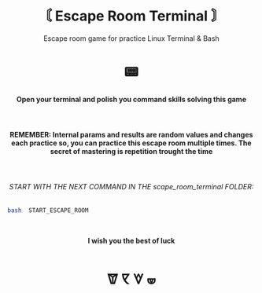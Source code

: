 <h1 align=center>〘 Escape Room Terminal 〙 </h1>

<p align=center>
Escape room game for practice Linux Terminal &amp; Bash
</p>

<h1 align=center size=>
📟
</h1>

<h4 align=center>
Open your terminal and polish you command skills solving this game
</h4>
<br>
<h4 align=center>
REMEMBER: Internal params and results are random values and changes each practice so, you can practice this escape room multiple times. The secret of mastering is repetition trought the time
</h4>

<br>
<h6 align=center>
START WITH THE NEXT COMMAND IN THE scape_room_terminal FOLDER:
</h6>


```bash
bash  START_ESCAPE_ROOM
```

<br>

<p align=center>
<strong>I wish you the best of luck</strong> 
</p> 

<h1 align=center> 🝩 🝥 🝧 🝦 </h1>